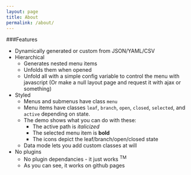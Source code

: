```yaml
---
layout: page
title: About
permalink: /about/
---
```


###Features

* Dynamically generated or custom from JSON/YAML/CSV
* Hierarchical
    * Generates nested menu items
    * Unfolds them when opened
    * Unfold all with a simple config variable to control the menu with javascript (Or make a null layout page and request it with ajax or something)
* Styled
    * Menus and submenus have class `menu`
    * Menu items have classes `leaf`, `branch`, `open`, `closed`, `selected`, and `active` depending on state.
    * The demo shows what you can do with these:
        * The active path is *italicized*
        * The selected menu item is **bold**
        * The icons depict the leaf/branch/open/closed state
    * Data mode lets you add custom classes at will
* No plugins
    * No plugin dependancies - it just works <sup>TM</sup>
    * As you can see, it works on github pages
